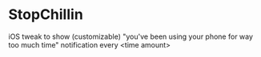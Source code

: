 # StopChillin
iOS tweak to show (customizable) "you've been using your phone for way too much time" notification every &lt;time amount>
